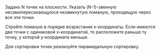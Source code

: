 Задано N точек на плоскости. Указать (N-1)-звенную несамопересекающуюся незамкнутую ломаную, проходящую через все эти точки.

Стройте ломаную в порядке возрастания x-координаты. Если имеются две точки с одинаковой x-координатой, то расположите раньше ту точку, у которой y-координата меньше.

Для сортировки точек реализуйте пирамидальную сортировку.